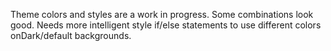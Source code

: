 Theme colors and styles are a work in progress. Some combinations look good. Needs more intelligent style if/else statements to use different colors onDark/default backgrounds.
